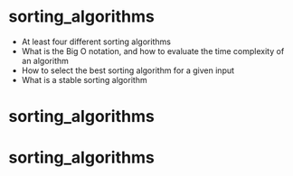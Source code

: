 # sorting_algorithms

- At least four different sorting algorithms
- What is the Big O notation, and how to evaluate the time complexity of an algorithm
- How to select the best sorting algorithm for a given input
- What is a stable sorting algorithm

# sorting_algorithms
# sorting_algorithms
